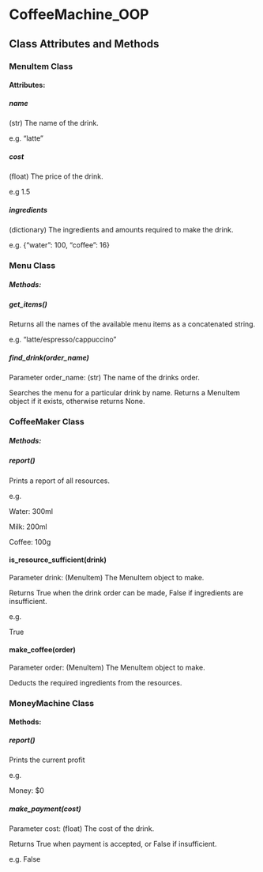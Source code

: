 # CoffeeMachine_OOP

## Class Attributes and Methods

### MenuItem Class

#### Attributes:

##### name

(str) The name of the drink.

e.g. “latte”

##### cost

(float) The price of the drink.

e.g 1.5

##### ingredients

(dictionary) The ingredients and amounts required to make the drink.

e.g. {“water”: 100, “coffee”: 16}

### Menu Class

##### Methods:

##### get_items()

Returns all the names of the available menu items as a concatenated string.

e.g. “latte/espresso/cappuccino”

##### find_drink(order_name)

Parameter order_name: (str) The name of the drinks order.

Searches the menu for a particular drink by name. Returns a MenuItem object if it exists, otherwise returns None.

### CoffeeMaker Class

##### Methods:

##### report()

Prints a report of all resources.

e.g.

Water: 300ml

Milk: 200ml

Coffee: 100g

#### is_resource_sufficient(drink)

Parameter drink: (MenuItem) The MenuItem object to make.

Returns True when the drink order can be made, False if ingredients are insufficient.

e.g.

True

#### make_coffee(order)

Parameter order: (MenuItem) The MenuItem object to make.

Deducts the required ingredients from the resources.

### MoneyMachine Class

#### Methods:

##### report()

Prints the current profit

e.g.

Money: $0

##### make_payment(cost)

Parameter cost: (float) The cost of the drink.

Returns True when payment is accepted, or False if insufficient.

e.g. False

